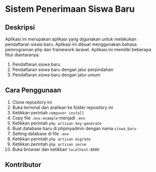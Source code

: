 # Sistem Penerimaan Siswa Baru

## Deskripsi
Aplikasi ini merupakan aplikasi yang digunakan untuk melakukan pendaftaran siswa baru. Aplikasi ini dibuat menggunakan bahasa pemrograman php dan framework laravel. Aplikasi ini memiliki beberapa fitur diantaranya:
1. Pendaftaran siswa baru
4. Pendaftaran siswa baru dengan jalur perpindahan
5. Pendaftaran siswa baru dengan jalur umum

## Cara Penggunaan
1. Clone repository ini
2. Buka terminal dan arahkan ke folder repository ini
3. Ketikkan perintah `composer install`
4. Copy file `.env.example` menjadi `.env`
5. Ketikkan perintah `php artisan key:generate`
6. Buat database baru di phpmyadmin dengan nama `siswa_baru`
7. Setting database di file `.env`
8. Ketikkan perintah `php artisan migrate`
9. Ketikkan perintah `php artisan serve`
10. Buka browser dan ketikkan `localhost:8000`

## Kontributor
